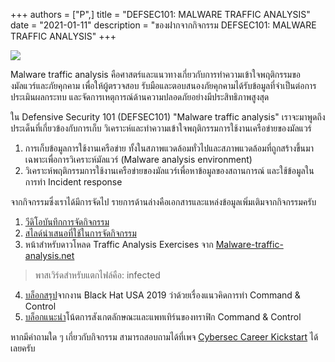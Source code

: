 +++ 
authors = ["P",]
title = "DEFSEC101: MALWARE TRAFFIC ANALYSIS"
date = "2021-01-11"
description = "ของฝากจากกิจกรรม DEFSEC101: MALWARE TRAFFIC ANALYSIS"
+++

![](https://i.imgur.com/GbgeKJm.jpg)

Malware traffic analysis คือศาสตร์และแนวทางเกี่ยวกับการทำความเข้าใจพฤติกรรมของมัลแวร์และภัยคุกคาม เพื่อให้ผู้ตรวจสอบ รับมือและตอบสนองภัยคุกคามได้รับข้อมูลที่จำเป็นต่อการประเมินผลกระทบ และจัดการเหตุการณ์ด้านความปลอดภัยอย่างมีประสิทธิภาพสูงสุด

ใน Defensive Security 101 (DEFSEC101) "Malware traffic analysis" เราจะมาพูดถึงประเด็นที่เกี่ยวข้องกับการเก็บ วิเคราะห์และทำความเข้าใจพฤติกรรมการใช้งานเครือข่ายของมัลแวร์

1. การเก็บข้อมูลการใช้งานเครือข่าย ทั้งในสภาพแวดล้อมทั่วไปและสภาพแวดล้อมที่ถูกสร้างขึ้นมาเฉพาะเพื่อการวิเคราะห์มัลแวร์ (Malware analysis environment)
2. วิเคราะห์พฤติกรรมการใช้งานเครือข่ายของมัลแวร์เพื่อหาข้อมูลของสถานการณ์ และใช้ข้อมูลในการทำ Incident response

จากกิจกรรมซึ่งเราได้มีการจัดไป รายการด้านล่างคือเอกสารและแหล่งข้อมูลเพิ่มเติมจากกิจกรรมครับ

1. [วีดิโอบันทึกการจัดกิจกรรม](https://www.youtube.com/watch?v=vponviUEEYk)
2. [สไลด์นำเสนอที่ใช้ในการจัดกิจกรรม](https://docs.google.com/presentation/d/1pODJ1kq-gXNBKibXDZwscNy69ciwSso3wQjGEwsHj9U/edit?usp=sharing)
3. หน้าสำหรับดาวโหลด Traffic Analysis Exercises จาก [Malware-traffic-analysis.net](https://www.malware-traffic-analysis.net/training-exercises.html)

> พาสเวิร์ดสำหรับแตกไฟล์คือ: infected

4. [บล็อกสรุป](https://pandora.sh/posts/bhusa19-flying-a-false-flag/)จากงาน Black Hat USA 2019 ว่าด้วยเรื่องแนวคิดการทำ Command & Control
5. [บล็อกแนะนำ](https://marcoramilli.com/2021/01/09/c2-traffic-patterns-personal-notes/)โน้ตการสังเกตลักษณะและแพทเทิร์นของทราฟิก Command & Control

หากมีคำถามใด ๆ เกี่ยวกับกิจกรรม สามารถสอบถามได้ที่เพจ [Cybersec Career Kickstart](https://fb.me/cyberseccareerkickstart) ได้เลยครับ